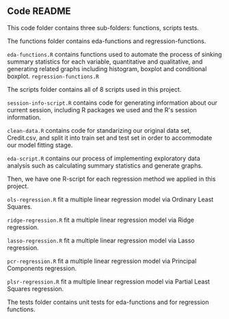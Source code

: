 ## Code README

This code folder contains three sub-folders: functions, scripts tests.

The functions folder contains eda-functions and regression-functions.
  
  `eda-functions.R` contains functions used to automate the process of sinking summary statistics for each variable, quantitative and qualitative, and generating related graphs including histogram, boxplot and conditional boxplot. 
  `regression-functions.R`
  
The scripts folder contains all of 8 scripts used in this project.
  
  `session-info-script.R` contains code for generating information about our current session, including R packages we used and the R's session information.  
 
  `clean-data.R` contains code for standarizing our original data set, Credit.csv, and split it into train set and test set in order to accommodate our model fitting stage. 
 
  `eda-script.R` contains our process of implementing exploratory data analysis such as calculating summary statistics and generate graphs. 
 
  Then, we have one R-script for each regression method we applied in this project. 
 
  `ols-regression.R` fit a multiple linear regression model via Ordinary Least Squares. 
 
  `ridge-regression.R` fit a multiple linear regression model via Ridge regression. 
 
  `lasso-regression.R` fit a multiple linear regression model via Lasso regression. 
 
  `pcr-regression.R` fit a multiple linear regression model via Principal Components regression. 
 
  `plsr-regression.R` fit a multiple linear regression model via Partial Least Squares regression. 
  
The tests folder contains unit tests for eda-functions and for regression functions.
  